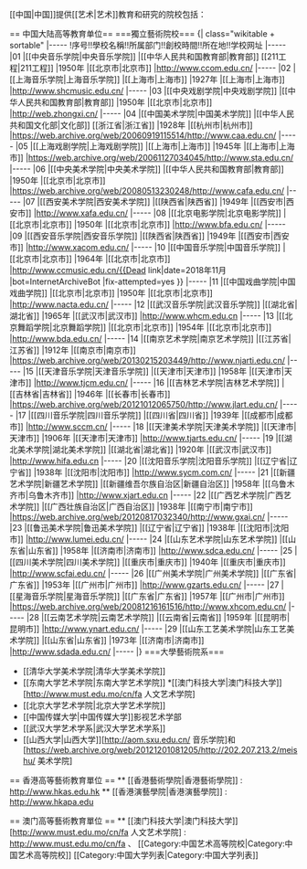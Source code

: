 [[中国|中国]]提供[[艺术|艺术]]教育和研究的院校包括：

== 中国大陆高等教育单位==
===獨立藝術院校===
{| class="wikitable + sortable"
|-----
!序号!!學校名稱!!所属部门!!創校時間!!所在地!!学校网址
|-----
|01
|[[中央音乐学院|中央音乐学院]]
|[[中华人民共和国教育部|教育部]] [[211工程|211工程]]
|1950年
|[[北京市|北京市]]
|http://www.ccom.edu.cn/
|-----
|02
|[[上海音乐学院|上海音乐学院]]
|[[上海市|上海市]]
|1927年
|[[上海市|上海市]]
|http://www.shcmusic.edu.cn/
|-----
|03
|[[中央戏剧学院|中央戏剧学院]]
|[[中华人民共和国教育部|教育部]]
|1950年
|[[北京市|北京市]]
|http://web.zhongxi.cn/
|-----
|04
|[[中国美术学院|中国美术学院]]
|[[中华人民共和国文化部|文化部]] [[浙江省|浙江省]]
|1928年
|[[杭州市|杭州市]]
|https://web.archive.org/web/20060919115514/http://www.caa.edu.cn/
|-----
|05
|[[上海戏剧学院|上海戏剧学院]]
|[[上海市|上海市]]
|1945年
|[[上海市|上海市]]
|https://web.archive.org/web/20061127034045/http://www.sta.edu.cn/
|-----
|06
|[[中央美术学院|中央美术学院]]
|[[中华人民共和国教育部|教育部]]
|1950年
|[[北京市|北京市]]
|https://web.archive.org/web/20080513230248/http://www.cafa.edu.cn/
|-----
|07
|[[西安美术学院|西安美术学院]] 
|[[陕西省|陕西省]]
|1949年
|[[西安市|西安市]]
|http://www.xafa.edu.cn/
|-----
|08
|[[北京电影学院|北京电影学院]]
|[[北京市|北京市]]
|1950年
|[[北京市|北京市]]
|http://www.bfa.edu.cn/
|-----
|09
|[[西安音乐学院|西安音乐学院]]
|[[陕西省|陕西省]]
|1949年
|[[西安市|西安市]]
|http://www.xacom.edu.cn/
|-----
|10
|[[中国音乐学院|中国音乐学院]]
|[[北京市|北京市]]
|1964年
|[[北京市|北京市]]
|http://www.ccmusic.edu.cn/{{Dead link|date=2018年11月 |bot=InternetArchiveBot |fix-attempted=yes }}
|-----
|11
|[[中国戏曲学院|中国戏曲学院]]
|[[北京市|北京市]]
|1950年
|[[北京市|北京市]]
|http://www.nacta.edu.cn/
|-----
|12
|[[武汉音乐学院|武汉音乐学院]]
|[[湖北省|湖北省]]
|1965年
|[[武汉市|武汉市]]
|http://www.whcm.edu.cn
|-----
|13
|[[北京舞蹈学院|北京舞蹈学院]]
|[[北京市|北京市]]
|1954年
|[[北京市|北京市]]
|http://www.bda.edu.cn/
|-----
|14
|[[南京艺术学院|南京艺术学院]]
|[[江苏省|江苏省]]
|1912年
|[[南京市|南京市]]
|https://web.archive.org/web/20130215203449/http://www.njarti.edu.cn/
|-----
|15
|[[天津音乐学院|天津音乐学院]]
|[[天津市|天津市]]
|1958年
|[[天津市|天津市]]
|http://www.tjcm.edu.cn/
|-----
|16
|[[吉林艺术学院|吉林艺术学院]]
|[[吉林省|吉林省]]
|1946年
|[[长春市|长春市]]
|https://web.archive.org/web/20121012065750/http://www.jlart.edu.cn/
|-----
|17
|[[四川音乐学院|四川音乐学院]]
|[[四川省|四川省]]
|1939年
|[[成都市|成都市]]
|http://www.sccm.cn/
|-----
|18
|[[天津美术学院|天津美术学院]]
|[[天津市|天津市]]
|1906年
|[[天津市|天津市]]
|http://www.tjarts.edu.cn/
|-----
|19
|[[湖北美术学院|湖北美术学院]]
|[[湖北省|湖北省]]
|1920年
|[[武汉市|武汉市]]
|http://www.hifa.edu.cn
|-----
|20
|[[沈阳音乐学院|沈阳音乐学院]]
|[[辽宁省|辽宁省]]
|1938年
|[[沈阳市|沈阳市]]
|http://www.sycm.com.cn/
|-----
|21
|[[新疆艺术学院|新疆艺术学院]]
|[[新疆维吾尔族自治区|新疆自治区]]
|1958年
|[[乌鲁木齐市|乌鲁木齐市]]
|http://www.xjart.edu.cn
|-----
|22
|[[广西艺术学院|广西艺术学院]]
|[[广西壮族自治区|广西自治区]]
|1938年
|[[南宁市|南宁市]]
|https://web.archive.org/web/20120817032340/http://www.gxai.cn/
|-----
|23
|[[鲁迅美术学院|鲁迅美术学院]]
|[[辽宁省|辽宁省]]
|1938年
|[[沈阳市|沈阳市]]
|http://www.lumei.edu.cn/
|-----
|24
|[[山东艺术学院|山东艺术学院]]
|[[山东省|山东省]]
|1958年
|[[济南市|济南市]]
|http://www.sdca.edu.cn/
|-----
|25
|[[四川美术学院|四川美术学院]]
|[[重庆市|重庆市]]
|1940年
|[[重庆市|重庆市]]
|http://www.scfai.edu.cn/
|-----
|26
|[[广州美术学院|广州美术学院]]
|[[广东省|广东省]]
|1953年
|[[广州市|广州市]]
|http://www.gzarts.edu.cn/
|-----
|27
|[[星海音乐学院|星海音乐学院]]
|[[广东省|广东省]]
|1957年
|[[广州市|广州市]]
|https://web.archive.org/web/20081216161516/http://www.xhcom.edu.cn/
|-----
|28
|[[云南艺术学院|云南艺术学院]]
|[[云南省|云南省]]
|1959年
|[[昆明市|昆明市]]
|http://www.ynart.edu.cn/
|-----
|29
|[[山东工艺美术学院|山东工艺美术学院]]
|[[山东省|山东省]]
|1973年
|[[济南市|济南市]]
|http://www.sdada.edu.cn/
|-----
|}
===大學藝術院系===
* [[清华大学美术学院|清华大学美术学院]]
* [[东南大学艺术学院|东南大学艺术学院]]
*[[澳门科技大学|澳门科技大学]][http://www.must.edu.mo/cn/fa 人文艺术学院]
* [[北京大学艺术学院|北京大学艺术学院]]
* [[中国传媒大学|中国传媒大学]]影视艺术学部
* [[武汉大学艺术学系|武汉大学艺术学系]]
* [[山西大学|山西大学]][http://aom.sxu.edu.cn/ 音乐学院]和[https://web.archive.org/web/20121201081205/http://202.207.213.2/meishu/ 美术学院]

== 香港高等藝術教育單位 ==
** [[香港藝術學院|香港藝術學院]] : http://www.hkas.edu.hk
** [[香港演藝學院|香港演藝學院]] : http://www.hkapa.edu

== 澳门高等藝術教育單位 ==
** [[澳门科技大学|澳门科技大学]][http://www.must.edu.mo/cn/fa 人文艺术学院]  : http://www.must.edu.mo/cn/fa
、
[[Category:中国艺术高等院校|Category:中国艺术高等院校]]
[[Category:中国大学列表|Category:中国大学列表]]